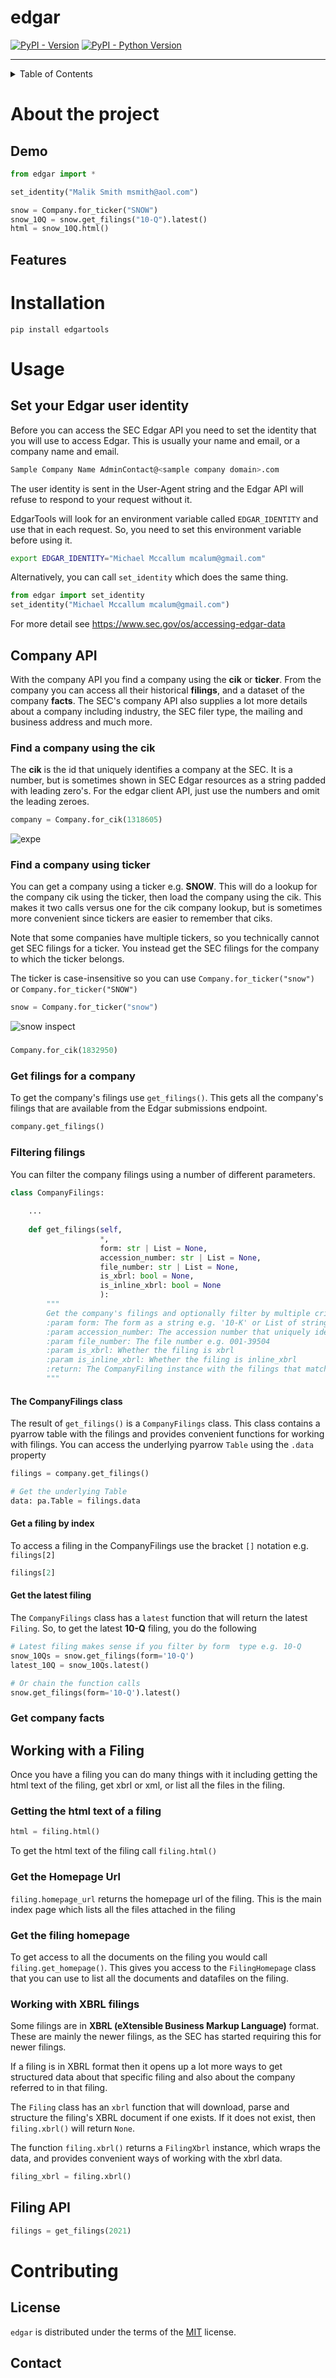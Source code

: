 # edgar

[![PyPI - Version](https://img.shields.io/pypi/v/edgar.svg)](https://pypi.org/project/edgar)
[![PyPI - Python Version](https://img.shields.io/pypi/pyversions/edgar.svg)](https://pypi.org/project/edgar)

-----

<!-- TABLE OF CONTENTS -->
<details>
  <summary>Table of Contents</summary>
  <ol>
    <li>
      <a href="#about-the-project">About The Project</a>
      <ul>
        <li><a href="#demo">Demo</a></li>
        <li><a href="#demo">Features</a></li>
      </ul>
    </li>
    <li>
        <a href="#installation">Installation</a>
    </li>
    <li>
        <a href="#usage">Usage</a>
        <ul>
            <li><a href="#using-the-company-api">Using the Company API</a></li>
            <li><a href="#using-the-filing-api">Using the Filing API</a></li>
      </ul>
    </li>
    <li><a href="#contributing">Contributing</a></li>
    <li><a href="#license">License</a></li>
    <li><a href="#contact">Contact</a></li>
    <li><a href="#acknowledgments">Acknowledgments</a></li>
  </ol>
</details>

# About the project

## Demo

```python
from edgar import *

set_identity("Malik Smith msmith@aol.com")

snow = Company.for_ticker("SNOW")
snow_10Q = snow.get_filings("10-Q").latest()
html = snow_10Q.html()
```

## Features

# Installation

```console
pip install edgartools
```

# Usage


## Set your Edgar user identity

Before you can access the SEC Edgar API you need to set the identity that you will use to access Edgar.
This is usually your name and email, or a company name and email.
```bash
Sample Company Name AdminContact@<sample company domain>.com
```

The user identity is sent in the User-Agent string and the Edgar API will refuse to respond to your request without it.

EdgarTools will look for an environment variable called `EDGAR_IDENTITY` and use that in each request.
So, you need to set this environment variable before using it.
```bash
export EDGAR_IDENTITY="Michael Mccallum mcalum@gmail.com"
```
Alternatively, you can call `set_identity` which does the same thing.

```python
from edgar import set_identity
set_identity("Michael Mccallum mcalum@gmail.com")
```


For more detail see https://www.sec.gov/os/accessing-edgar-data

## Company API

With the company API you find a company using the **cik** or **ticker**. 
From the company you can access all their historical **filings**,
and a dataset of the company **facts**.
The SEC's company API also supplies a lot more details about a company including industry, the SEC filer type,
the mailing and business address and much more.

### Find a company using the cik
The **cik** is the id that uniquely identifies a company at the SEC.
It is a number, but is sometimes shown in SEC Edgar resources as a string padded with leading zero's.
For the edgar client API, just use the numbers and omit the leading zeroes.

```python
company = Company.for_cik(1318605)
```
![expe](expe.png)



### Find a company using ticker

You can get a company using a ticker e.g. **SNOW**. This will do a lookup for the company cik using the ticker, then load the company using the cik.
This makes it two calls versus one for the cik company lookup, but is sometimes more convenient since tickers are easier to remember that ciks.

Note that some companies have multiple tickers, so you technically cannot get SEC filings for a ticker.
You instead get the SEC filings for the company to which the ticker belongs.

The ticker is case-insensitive so you can use `Company.for_ticker("snow")`
or `Company.for_ticker("SNOW")`
```python
snow = Company.for_ticker("snow")
```

![snow inspect](snow-inspect.png)
### 


```python
Company.for_cik(1832950)
```

### Get filings for a company
To get the company's filings use `get_filings()`. This gets all the company's filings that are available from the Edgar submissions endpoint.

```python
company.get_filings()
```
### Filtering filings
You can filter the company filings using a number of different parameters.

```python
class CompanyFilings:
    
    ...
    
    def get_filings(self,
                    *,
                    form: str | List = None,
                    accession_number: str | List = None,
                    file_number: str | List = None,
                    is_xbrl: bool = None,
                    is_inline_xbrl: bool = None
                    ):
        """
        Get the company's filings and optionally filter by multiple criteria
        :param form: The form as a string e.g. '10-K' or List of strings ['10-Q', '10-K']
        :param accession_number: The accession number that uniquely identifies an SEC filing e.g. 0001640147-22-000100
        :param file_number: The file number e.g. 001-39504
        :param is_xbrl: Whether the filing is xbrl
        :param is_inline_xbrl: Whether the filing is inline_xbrl
        :return: The CompanyFiling instance with the filings that match the filters
        """
```


#### The CompanyFilings class
The result of `get_filings()` is a `CompanyFilings` class. This class contains a pyarrow table with the filings
and provides convenient functions for working with filings.
You can access the underlying pyarrow `Table` using the `.data` property

```python
filings = company.get_filings()

# Get the underlying Table
data: pa.Table = filings.data
```

#### Get a filing by index
To access a filing in the CompanyFilings use the bracket `[]` notation e.g. `filings[2]`
```python
filings[2]
```

#### Get the latest filing

The `CompanyFilings` class has a `latest` function that will return the latest `Filing`. 
So, to get the latest **10-Q** filing, you do the following
```python
# Latest filing makes sense if you filter by form  type e.g. 10-Q
snow_10Qs = snow.get_filings(form='10-Q')
latest_10Q = snow_10Qs.latest()

# Or chain the function calls
snow.get_filings(form='10-Q').latest()
```


### Get company facts

## Working with a Filing

Once you have a filing you can do many things with it including getting the html text of the filing, get xbrl or xml, or list all the files in the filing.

### Getting the html text of a filing

```python
html = filing.html()
```


To get the html text of the filing call `filing.html()`

### Get the Homepage Url

`filing.homepage_url` returns the homepage url of the filing. This is the main index page which lists
all the files attached in the filing

### Get the filing homepage

To get access to all the documents on the filing you would call `filing.get_homepage()`.
This gives you access to the `FilingHomepage` class that you can use to list all the documents
and datafiles on the filing.


### Working with XBRL filings

Some filings are in **XBRL (eXtensible Business Markup Language)** format. 
These are mainly the newer filings, as the SEC has started requiring this for newer filings.

If a filing is in XBRL format then it opens up a lot more ways to get structured data about that specific filing and also 
about the company referred to in that filing.

The `Filing` class has an `xbrl` function that will download, parse and structure the filing's XBRL document if one exists.
If it does not exist, then `filing.xbrl()` will return `None`.

The function `filing.xbrl()` returns a `FilingXbrl` instance, which wraps the data, and provides convenient
ways of working with the xbrl data.


```python
filing_xbrl = filing.xbrl()
```

## Filing API

```python
filings = get_filings(2021)
```

# Contributing


## License

`edgar` is distributed under the terms of the [MIT](https://spdx.org/licenses/MIT.html) license.

## Contact